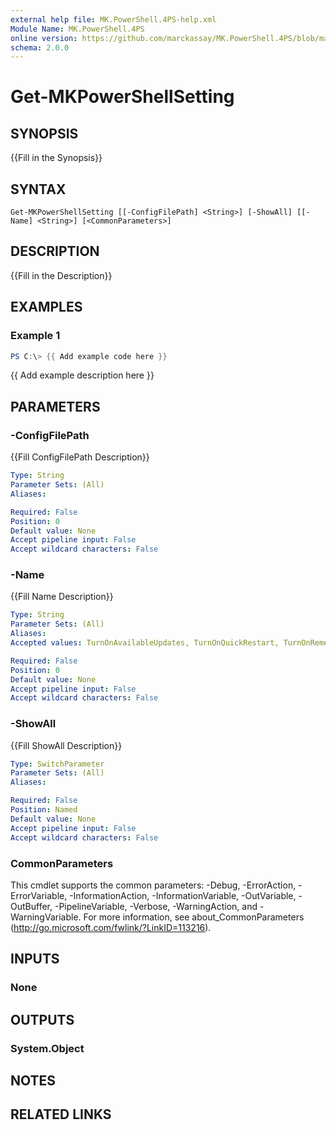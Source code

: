 ```yaml
---
external help file: MK.PowerShell.4PS-help.xml
Module Name: MK.PowerShell.4PS
online version: https://github.com/marckassay/MK.PowerShell.4PS/blob/master/docs/Get-MKPowerShellSetting.md
schema: 2.0.0
---
```


# Get-MKPowerShellSetting

## SYNOPSIS
{{Fill in the Synopsis}}

## SYNTAX

```
Get-MKPowerShellSetting [[-ConfigFilePath] <String>] [-ShowAll] [[-Name] <String>] [<CommonParameters>]
```

## DESCRIPTION
{{Fill in the Description}}

## EXAMPLES

### Example 1
```powershell
PS C:\> {{ Add example code here }}
```

{{ Add example description here }}

## PARAMETERS

### -ConfigFilePath
{{Fill ConfigFilePath Description}}

```yaml
Type: String
Parameter Sets: (All)
Aliases:

Required: False
Position: 0
Default value: None
Accept pipeline input: False
Accept wildcard characters: False
```

### -Name
{{Fill Name Description}}

```yaml
Type: String
Parameter Sets: (All)
Aliases:
Accepted values: TurnOnAvailableUpdates, TurnOnQuickRestart, TurnOnRememberLastLocation, TurnOnBackup, TurnOnBetterFormats, NuGetApiKey, TurnOnHistoryRecording, BackupPolicy, LastLocation, Backups, HistoryLocation

Required: False
Position: 0
Default value: None
Accept pipeline input: False
Accept wildcard characters: False
```

### -ShowAll
{{Fill ShowAll Description}}

```yaml
Type: SwitchParameter
Parameter Sets: (All)
Aliases:

Required: False
Position: Named
Default value: None
Accept pipeline input: False
Accept wildcard characters: False
```

### CommonParameters
This cmdlet supports the common parameters: -Debug, -ErrorAction, -ErrorVariable, -InformationAction, -InformationVariable, -OutVariable, -OutBuffer, -PipelineVariable, -Verbose, -WarningAction, and -WarningVariable. For more information, see about_CommonParameters (http://go.microsoft.com/fwlink/?LinkID=113216).

## INPUTS

### None

## OUTPUTS

### System.Object

## NOTES

## RELATED LINKS
